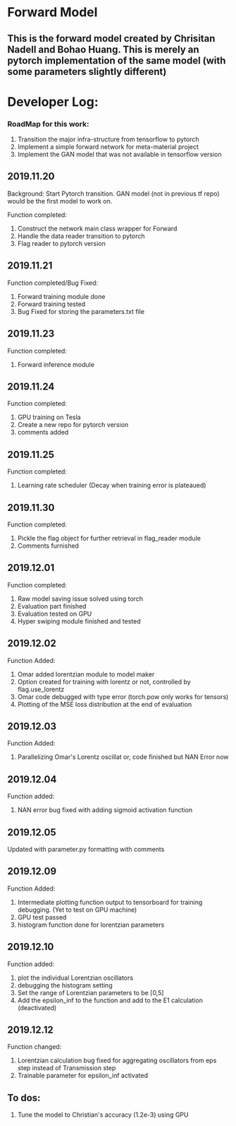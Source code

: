 # Forward Model
## This is the forward model created by Chrisitan Nadell and Bohao Huang. This is merely an pytorch implementation of the same model (with some parameters slightly different)

# Developer Log:

### RoadMap for this work:
1. Transition the major infra-structure from tensorflow to pytorch
2. Implement a simple forward network for meta-material project
3. Implement the GAN model that was not available in tensorflow version

## 2019.11.20
Background: Start Pytorch transition. GAN model (not in previous tf repo) would be the first model to work on.

Function completed:
1. Construct the network main class wrapper for Forward
2. Handle the data reader transition to pytorch
3. Flag reader to pytorch version

## 2019.11.21

Function completed/Bug Fixed:
1. Forward training module done
2. Forward training tested
3. Bug Fixed for storing the parameters.txt file

## 2019.11.23

Function completed:
1. Forward inference module

## 2019.11.24

Function completed:
1. GPU training on Tesla
2. Create a new repo for pytorch version
3. comments added

## 2019.11.25
Function completed:
1. Learning rate scheduler (Decay when training error is plateaued)

## 2019.11.30
Function completed:
1. Pickle the flag object for further retrieval in flag_reader module
2. Comments furnished

## 2019.12.01
Function completed:
1. Raw model saving issue solved using torch
2. Evaluation part finished
3. Evaluation tested on GPU
4. Hyper swiping module finished and tested

## 2019.12.02
Function Added:
1. Omar added lorentzian module to model maker
2. Option created for training with lorentz or not, controlled by flag.use_lorentz
3. Omar code debugged with type error (torch.pow only works for tensors)
4. Plotting of the MSE loss distribution at the end of evaluation

## 2019.12.03
Function Added:
1. Parallelizing Omar's Lorentz oscillat
or, code finished but NAN Error now

## 2019.12.04
Function added:
1. NAN error bug fixed with adding sigmoid activation function

## 2019.12.05
Updated with parameter.py formatting with comments

## 2019.12.09
Function Added:
1. Intermediate plotting function output to tensorboard for training debugging. (Yet to test on GPU machine)
2. GPU test passed
3. histogram function done for lorentzian parameters

## 2019.12.10
Function added:
1. plot the individual Lorentzian oscillators
2. debugging the histogram setting
3. Set the range of Lorentzian parameters to be [0,5]
4. Add the epsilon_inf to the function and add to the E1 calculation (deactivated)

## 2019.12.12
Function changed:
1. Lorentzian calculation bug fixed for aggregating oscillators from eps step instead of Transmission step
2. Trainable parameter for epsilon_inf activated

## To dos:
1. Tune the model to Christian's accuracy (1.2e-3) using GPU


